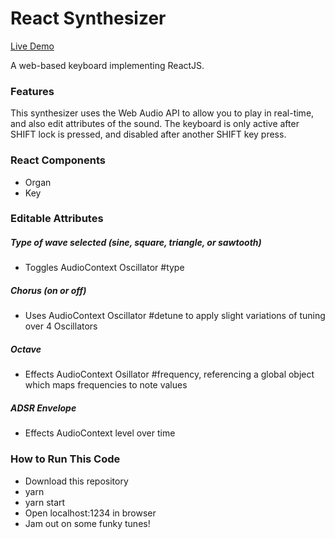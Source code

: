 # React Synthesizer

[Live Demo](https://cherealnice.github.io/RealSynth/)

A web-based keyboard implementing ReactJS.

### Features

This synthesizer uses the Web Audio API to allow you to play in real-time, and also edit attributes of the sound.  The keyboard is only active after SHIFT lock is pressed, and disabled after another SHIFT key press.

### React Components

* Organ
* Key

### Editable Attributes

##### Type of wave selected (sine, square, triangle, or sawtooth)

* Toggles AudioContext Oscillator #type

##### Chorus (on or off)

* Uses AudioContext Oscillator #detune to apply slight variations of tuning over 4 Oscillators

##### Octave

* Effects AudioContext Osillator #frequency, referencing a global object which maps frequencies to note values

##### ADSR Envelope

* Effects AudioContext level over time


### How to Run This Code

* Download this repository
* yarn
* yarn start
* Open localhost:1234 in browser
* Jam out on some funky tunes!
